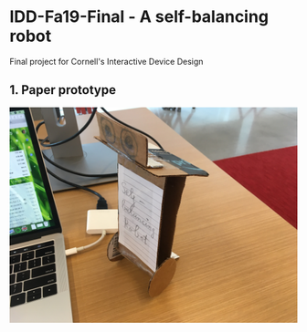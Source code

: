 # IDD-Fa19-Final - A self-balancing robot
Final project for Cornell's Interactive Device Design

## 1. Paper prototype

![Paper prototype](/paper_prototype.JPG)

